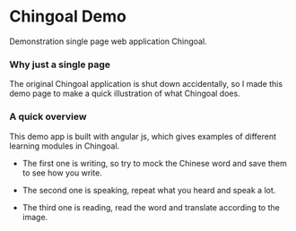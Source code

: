 # Chingoal Demo #

Demonstration single page web application Chingoal.

### Why just a single page ###

The original Chingoal application is shut down accidentally, so I made this demo page to make a quick illustration of what Chingoal does.

### A quick overview ###

This demo app is built with angular js, which gives examples of different learning modules in Chingoal. 

* The first one is writing, so try to mock the Chinese word and save them to see how you write.

* The second one is speaking, repeat what you heard and speak a lot.

* The third one is reading, read the word and translate according to the image.